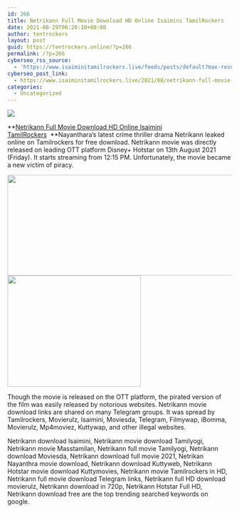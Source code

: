 ```yaml
---
id: 266
title: Netrikann Full Movie Download HD Online Isaimini TamilRockers
date: 2021-08-29T06:20:10+00:00
author: tentrockers
layout: post
guid: https://tentrockers.online/?p=266
permalink: /?p=266
cyberseo_rss_source:
  - 'https://www.isaiminitamilrockers.live/feeds/posts/default?max-results=150&start-index=1'
cyberseo_post_link:
  - https://www.isaiminitamilrockers.live/2021/08/netrikann-full-movie-download-hd-online-isaimini-tamilRockers.html
categories:
  - Uncategorized
---
```

<div class="media_block">
  <img src="https://1.bp.blogspot.com/-Xpz6buT4BP4/YRfIQJqJCiI/AAAAAAAABIY/7_3nK20rRmo2ScAs2Sc3RTosp974hE7yACLcBGAsYHQ/s72-w528-h226-c/Netrikann-Movie-Download-Free.jpg" class="media_thumbnail" />
</div>

<meta content="Netrikann Full Movie Download HD Online Isaimini TamilRockers &nbsp;&nbsp; Nayanthara’s latest crime thriller drama Netrikann leaked online on Tamilro..." name="twitter:description" />

  


<center>
</center>

**[Netrikann Full Movie Download HD Online Isaimini TamilRockers](https://www.tamilrockerz.online/netrikann-movie-2021-full-movie-download-isaimini/)&nbsp;&nbsp;**Nayanthara’s latest crime thriller drama Netrikann leaked online on Tamilrockers for free download. Netrikann movie was directly released on leading OTT platform Disney+ Hotstar on 13th August 2021 (Friday). It starts streaming from 12:15 PM. Unfortunately, the movie became a new victim of piracy.&nbsp;

<div class="separator">
  <a href="https://1.bp.blogspot.com/-Xpz6buT4BP4/YRfIQJqJCiI/AAAAAAAABIY/7_3nK20rRmo2ScAs2Sc3RTosp974hE7yACLcBGAsYHQ/s1088/Netrikann-Movie-Download-Free.jpg" imageanchor="1"><img loading="lazy" border="0" data-original-height="768" data-original-width="1088" height="226" src="https://1.bp.blogspot.com/-Xpz6buT4BP4/YRfIQJqJCiI/AAAAAAAABIY/7_3nK20rRmo2ScAs2Sc3RTosp974hE7yACLcBGAsYHQ/w528-h226/Netrikann-Movie-Download-Free.jpg" width="528" /></a>
</div>



<div class="separator">
  <a href="https://www.tamilrockerz.online/netrikann-movie-2021-full-movie-download-isaimini/" imageanchor="1"><img loading="lazy" border="0" data-original-height="250" data-original-width="300" height="250" src="https://1.bp.blogspot.com/-nfbzYVobUik/YMlpOerzdgI/AAAAAAAAA3Y/aAupsOUs_WMY6Lv7R1OtZhI6OqaRh-YAwCPcBGAYYCw/s0/e854879156f0849f3d27a89db88ed039.png" width="300" /></a>
</div>

Though the movie is released on the OTT platform, the pirated version of the film was easily released by notorious websites. Netrikann movie download links are shared on many Telegram groups. It was spread by Tamilrockers, Movierulz, Isaimini, Moviesda, Telegram, Filmywap, iBomma, Movierulz, Mp4moviez, Kuttywap, and other illegal websites.

Netrikann download Isaimini, Netrikann movie download Tamilyogi, Netrikann movie Masstamilan, Netrikann full movie Tamilyogi, Netrikann download Moviesda, Netrikann download full movie 2021, Netrikan Nayanthra movie download, Netrikann download Kuttyweb, Netrikann Hotstar movie download Kuttymovies, Netrikann movie Tamilrockers in HD, Netrikann full movie download Telegram links, Netrikann full HD download movierulz, Netrikann download in 720p, Netrikann Hotstar Full HD, Netrikann download free are the top trending searched keywords on google.

<center>
</center>